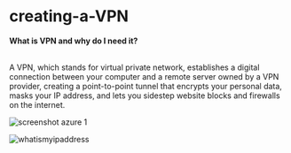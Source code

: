 # creating-a-VPN


<p>
<b>What is VPN and why do I need it?</b>

<br />A VPN, which stands for virtual private network, establishes a digital connection between your computer and a remote server owned by a VPN provider, creating a point-to-point tunnel that encrypts your personal data, masks your IP address, and lets you sidestep website blocks and firewalls on the internet.
</p>


<p>

![screenshot azure 1](https://github.com/codeByKelvinn/creating-a-VPN/assets/110644520/9bb7a7d8-460a-4fe5-92e3-1f73baf34703)

</p>
<p>

![whatismyipaddress](https://github.com/codeByKelvinn/creating-a-VPN/assets/110644520/e5d68d91-911f-40a3-a4fd-249f5c704c5c)

</p>

